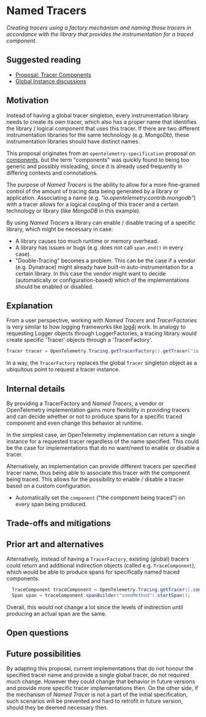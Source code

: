 # Named Tracers 

_Creating tracers using a factory mechanism and naming those tracers in accordance with the library that provides the instrumentation for a traced component._

## Suggested reading

* [Proposal: Tracer Components](https://github.com/open-telemetry/opentelemetry-specification/issues/10)
* [Global Instance discussions](https://github.com/open-telemetry/opentelemetry-specification/labels/global%20instance)

## Motivation

Instead of having a global tracer singleton, every instrumentation library needs to create its own tracer, which also has a proper name that identifies the library / logical component that uses this tracer. If there are two different instrumentation libraries for the same technology (e.g. MongoDb), these instrumentation libraries should have distinct names.

This proposal originates from an `opentelemetry-specification` proposal on [components](https://github.com/open-telemetry/opentelemetry-specification/issues/10), but the term "components" was quickly found to being too generic and possibly misleading, since it is already used frequently in differing contexts and connotations.

The purpose of _Named Tracers_ is the ability to allow for a more fine-grained control of the amount of tracing data being generated by a library or application. Associating a name (e.g. _"io.opentelemetry.contrib.mongodb"_) with a tracer allows for a logical coupling of this tracer and a certain technology or library (like _MongoDB_ in this example).

By using *Named Tracers* a library can enable / disable tracing of a specific library, which might be necessary in case:
* A library causes too much runtime or memory overhead.
* A library has issues or bugs (e.g. does not call `span.end()` in every case).
* "Double-Tracing" becomes a problem. This can be the case if a vendor (e.g. Dynatrace) might already have built-in auto-instrumentation for a certain library. In this case the vendor might want to decide (automatically or configuration-based) which of the implementations should be enabled or disabled.


## Explanation

From a user perspective, working with *Named Tracers* and *TracerFactories* is very similar to how logging frameworks like [log4j](https://www.slf4j.org/apidocs/org/slf4j/LoggerFactory.html) work. In analogy to requesting Logger objects through LoggerFactories, a tracing library would create specific 'Tracer' objects through a 'TracerFactory'.

```java
Tracer tracer = OpenTelemetry.Tracing.getTracerFactory().getTracer("io.opentelemetry.contrib.mongodb");
```

In a way, the `TracerFactory` replaces the global `Tracer` singleton object as a ubiquitous point to request a tracer instance.


## Internal details

By providing a TracerFactory and *Named Tracers*, a vendor or OpenTelemetry implementation gains more flexibility in providing tracers and can decide whether or not to produce spans for a specific traced component and even change this behavior at runtime.

In the simplest case, an OpenTelemetry implementation can return a single instance for a requested tracer regardless of the name specified. This could be the case for implementations that do no want/need to enable or disable a tracer.

Alternatively, an implementation can provide different tracers per specified tracer name, thus being able to associate this tracer with the component being traced. This allows for the possibility to enable / disable a tracer based on a custom configuration.
* Automatically set the `component` ("the component being traced") on every span being produced.

## Trade-offs and mitigations

## Prior art and alternatives

Alternatively, instead of having a `TracerFactory`, existing (global) tracers could return and additional indirection objects (called e.g. `TraceComponent`), which would be able to produce spans for specifically named traced components.

```java
  TraceComponent traceComponent = OpenTelemetry.Tracing.getTracer().componentBuilder("io.opentelemetry.contrib.mongodb");
  Span span = traceComponent.spanBuilder("someMethod").startSpan();
```

Overall, this would not change a lot since the levels of indirection until producing an actual span are the same.


## Open questions

## Future possibilities

By adapting this proposal, current implementations that do not honour the specified tracer name and provide a single global tracer, do not required much change. However they could change that behavior in future versions and provide more specific tracer implementations then. On the other side, if the mechanism of *Named Tracer* is not a part of the initial specification, such scenarios will be prevented and hard to retrofit in future version, should they be deemed necessary then.